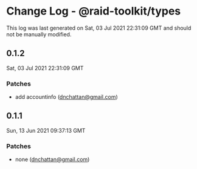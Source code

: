 # Change Log - @raid-toolkit/types

This log was last generated on Sat, 03 Jul 2021 22:31:09 GMT and should not be manually modified.

<!-- Start content -->

## 0.1.2

Sat, 03 Jul 2021 22:31:09 GMT

### Patches

- add accountinfo (dnchattan@gmail.com)

## 0.1.1

Sun, 13 Jun 2021 09:37:13 GMT

### Patches

- none (dnchattan@gmail.com)
